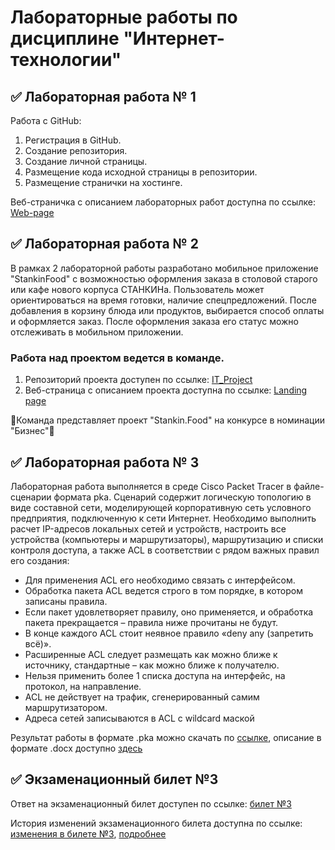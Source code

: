  # Лабораторные работы по дисциплине "Интернет-технологии"

 ## ✅ Лабораторная работа № 1

 Работа с GitHub: 
 1. Регистрация в GitHub.
 2. Создание репозитория.
 3. Создание личной страницы.
 4. Размещение кода исходной страницы в репозитории.
 5. Размещение странички на хостинге.

 Веб-страничка с описанием лабораторных работ доступна по ссылке: [Web-page](https://margo2000zorro.github.io/Labs/)

 ## ✅ Лабораторная работа № 2

В рамках 2 лабораторной работы разработано мобильное приложение "StankinFood" с возможностью оформления заказа в столовой старого или кафе нового корпуса СТАНКИНа. Пользователь может ориентироваться на время готовки, наличие спецпредложений. После добавления в корзину блюда или продуктов, выбирается способ оплаты и оформляется заказ. После оформления заказа его статус можно отслеживать в мобильном приложении.


### Работа над проектом ведется в команде.
1. Репозиторий проекта доступен по ссылке: [IT_Project](https://github.com/kamneva/StankinFood)
2. Веб-страница с описанием проекта доступна по ссылке: [Landing page](https://github.com/)

🥨Команда представляет проект "Stankin.Food" на конкурсе в номинации "Бизнес"🥨

 ## ✅ Лабораторная работа № 3

 Лабораторная работа выполняется в среде Cisco Packet Tracer в файле-сценарии формата pka. Сценарий содержит логическую топологию в виде составной сети, моделирующей корпоративную сеть условного предприятия, подключенную к сети Интернет. Необходимо выполнить расчет IP-адресов локальных сетей и устройств, настроить все устройства (компьютеры и маршрутизаторы), маршрутизацию и списки контроля доступа, а также ACL в соответствии с рядом важных правил его создания:
 - Для применения ACL его необходимо связать с интерфейсом.
 - Обработка пакета ACL ведется строго в том порядке, в котором записаны правила.
 - Если пакет удовлетворяет правилу, оно применяется, и обработка пакета прекращается – правила ниже прочитаны не будут.
 - В конце каждого ACL стоит неявное правило «deny any (запретить всё)».
 - Расширенные ACL следует размещать как можно ближе к источнику, стандартные – как можно ближе к получателю.
 - Нельзя применить более 1 списка доступа на интерфейс, на протокол, на направление.
 - ACL не действует на трафик, сгенерированный самим маршрутизатором.
 - Адреса сетей записываются в ACL с wildcard маской

 Результат работы в формате .pka можно скачать по [ссылке](https://github.com/margo2000zorro/Labs/blob/main/%D0%95%D1%84%D1%80%D0%B5%D0%BC%D0%B5%D0%BD%D0%BA%D0%BE%20%D0%9B%D0%A05.pka), описание в формате .docx доступно [здесь](https://github.com/margo2000zorro/Labs/blob/main/%D0%95%D1%84%D1%80%D0%B5%D0%BC%D0%B5%D0%BD%D0%BA%D0%BE%20%D0%9B%D0%A05.docx)

 ## ✅ Экзаменационный билет №3

 Ответ на экзаменационный билет доступен по ссылке:
 [билет №3](https://github.com/stankin/inet-2022/wiki/exam03)
 
 История изменений экзаменационного билета доступна по ссылке:
[изменения в билете №3](https://github.com/stankin/inet-2022/wiki/exam03/_history),
[подробнее](https://github.com/stankin/inet-2022/wiki/exam03/_compare/3c63cb67d49cb84be1d45a9639155fc680dcfd87...a7bad78a5563bf95e871e40e1fcf9c3674b80fa6)
